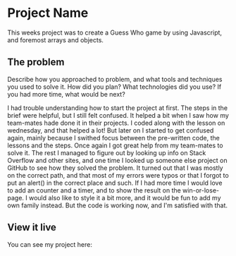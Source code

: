 # Project Name

This weeks project was to create a Guess Who game by using Javascript, and foremost arrays and objects.

## The problem

Describe how you approached to problem, and what tools and techniques you used to solve it. How did you plan? What technologies did you use? If you had more time, what would be next?

I had trouble understanding how to start the project at first. The steps in the brief were helpful, but I still felt confused. It helped a bit when I saw how my team-mates hade done it in their projects. I coded along with the lesson on wednesday, and that helped a lot! But later on I started to get confused again, mainly because I swithed focus between the pre-written code, the lessons and the steps. Once again I got great help from my team-mates to solve it. The rest I managed to figure out by looking up info on Stack Overflow and other sites, and one time I looked up someone else project on GitHub to see how they solved the problem. It turned out that I was mostly on the correct path, and that most of my errors were typos or that I forgot to put an alert() in the correct place and such. If I had more time I would love to add an counter and a timer, and to show the result on the win-or-lose-page. I would also like to style it a bit more, and it would be fun to add my own family instead. But the code is working now, and I'm satisfied with that.

## View it live

You can see my project here:

